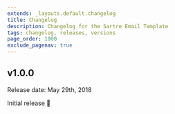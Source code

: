 ```yaml
---
extends: _layouts.default.changelog
title: Changelog
description: Changelog for the Sartre Email Template
tags: changelog, releases, versions
page_order: 1000
exclude_pagenav: true
---
```


## v1.0.0

Release date: May 29th, 2018

Initial release 🎉
